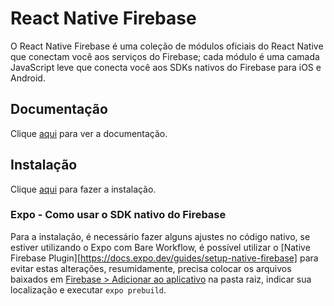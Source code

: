 # React Native Firebase

O React Native Firebase é uma coleção de módulos oficiais do React Native que conectam você aos serviços do Firebase; cada módulo é uma camada JavaScript leve que conecta você aos SDKs nativos do Firebase para iOS e Android.

## Documentação

Clique [aqui](https://github.com/invertase/react-native-firebase) para ver a documentação.

## Instalação

Clique [aqui](https://www.npmjs.com/package/@react-native-firebase/app) para fazer a instalação.

### Expo - Como usar o SDK nativo do Firebase

Para a instalação, é necessário fazer alguns ajustes no código nativo, se estiver utilizando o Expo com Bare Workflow, é possível utilizar o [Native Firebase Plugin][https://docs.expo.dev/guides/setup-native-firebase] para evitar estas alterações, resumidamente, precisa colocar os arquivos baixados em [Firebase > Adicionar ao aplicativo](../../../development-platforms/firebase.md) na pasta raiz, indicar sua localização e executar `expo prebuild`.